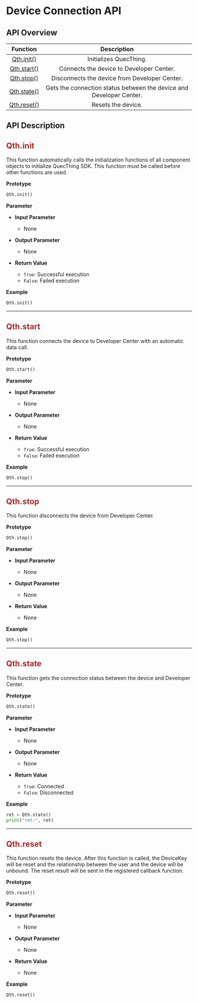 # Device Connection API

## **API Overview**

|         Function          |                             Description                             |
| :-----------------------: | :-----------------------------------------------------------------: |
|  [Qth.init()](#Qth.init)  |                       Initializes QuecThing.                        |
| [Qth.start()](#Qth.start) |              Connects the device to Developer Center.               |
|  [Qth.stop()](#Qth.stop)  |            Disconnects the device from Developer Center.            |
| [Qth.state()](#Qth.state) | Gets the connection status between the device and Developer Center. |
| [Qth.reset()](#Qth.reset) |                         Resets the device.                          |

## **API Description**

<span id="Qth.init"></span>

## <span style="color:#A52A2A">__Qth.init__</span>

This function automatically calls the initialization functions of all component objects to initialize QuecThing SDK. This function must be called before other functions are used.

__Prototype__

```python
Qth.init()
```

__Parameter__

* __Input Parameter__
  
  * None

* __Output Parameter__
  
  * None

* __Return Value__
  
  * `True`: Successful execution
  * `False`: Failed execution

__Example__

```python
Qth.init()
```

---

<span id="Qth.start"></span>

## <span style="color:#A52A2A">__Qth.start__</span>

This function connects the device to Developer Center with an automatic data call.

__Prototype__

```python
Qth.start()
```

__Parameter__

* __Input Parameter__
  
  * None

* __Output Parameter__
  
  * None

* __Return Value__
  
  * `True`: Successful execution
  * `False`: Failed execution

__Example__

```python
Qth.stop()
```

---

<span id="Qth.stop"></span>

## <span style="color:#A52A2A">__Qth.stop__</span>

This function disconnects the device from Developer Center.

__Prototype__

```python
Qth.stop()
```

__Parameter__

* __Input Parameter__
  
  * None

* __Output Parameter__
  
  * None

* __Return Value__
  
  * None

__Example__

```python
Qth.stop()
```

---

<span id="Qth.state"></span>

## <span style="color:#A52A2A">__Qth.state__</span>

This function gets the connection status between the device and Developer Center.

__Prototype__

```python
Qth.state()
```

__Parameter__

* __Input Parameter__
  
  * None

* __Output Parameter__
  
  * None

* __Return Value__
  
  * `True`: Connected
  * `False`: Disconnected

__Example__

```python
ret = Qth.state()
print("ret:", ret)
```

---

<span id="Qth.reset"></span>

## <span style="color:#A52A2A">__Qth.reset__</span>

This function resets the device. After this function is called, the DeviceKey will be reset and the relationship between the user and the device will be unbound. The reset result will be sent in the registered callback function.

__Prototype__

```python
Qth.reset()
```

__Parameter__

* __Input Parameter__
  
  * None

* __Output Parameter__
  
  * None

* __Return Value__
  
  * None

__Example__

```python
Qth.reset()
```
